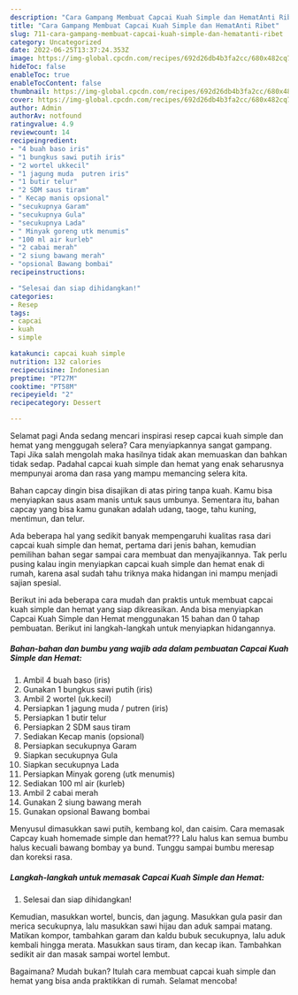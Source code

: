 ```yaml
---
description: "Cara Gampang Membuat Capcai Kuah Simple dan HematAnti Ribet"
title: "Cara Gampang Membuat Capcai Kuah Simple dan HematAnti Ribet"
slug: 711-cara-gampang-membuat-capcai-kuah-simple-dan-hematanti-ribet
category: Uncategorized
date: 2022-06-25T13:37:24.353Z
image: https://img-global.cpcdn.com/recipes/692d26db4b3fa2cc/680x482cq70/capcai-kuah-simple-dan-hemat-foto-resep-utama.jpg
hideToc: false
enableToc: true
enableTocContent: false
thumbnail: https://img-global.cpcdn.com/recipes/692d26db4b3fa2cc/680x482cq70/capcai-kuah-simple-dan-hemat-foto-resep-utama.jpg
cover: https://img-global.cpcdn.com/recipes/692d26db4b3fa2cc/680x482cq70/capcai-kuah-simple-dan-hemat-foto-resep-utama.jpg
author: Admin
authorAv: notfound
ratingvalue: 4.9
reviewcount: 14
recipeingredient:
- "4 buah baso iris"
- "1 bungkus sawi putih iris"
- "2 wortel ukkecil"
- "1 jagung muda  putren iris"
- "1 butir telur"
- "2 SDM saus tiram"
- " Kecap manis opsional"
- "secukupnya Garam"
- "secukupnya Gula"
- "secukupnya Lada"
- " Minyak goreng utk menumis"
- "100 ml air kurleb"
- "2 cabai merah"
- "2 siung bawang merah"
- "opsional Bawang bombai"
recipeinstructions:

- "Selesai dan siap dihidangkan!"
categories:
- Resep
tags:
- capcai
- kuah
- simple

katakunci: capcai kuah simple 
nutrition: 132 calories
recipecuisine: Indonesian
preptime: "PT27M"
cooktime: "PT58M"
recipeyield: "2"
recipecategory: Dessert

---
```



Selamat pagi Anda sedang mencari inspirasi resep capcai kuah simple dan hemat yang menggugah selera? Cara menyiapkannya sangat gampang. Tapi Jika salah mengolah maka hasilnya tidak akan memuaskan dan bahkan tidak sedap. Padahal capcai kuah simple dan hemat yang enak seharusnya mempunyai aroma dan rasa yang mampu memancing selera kita.


Bahan capcay dingin bisa disajikan di atas piring tanpa kuah. Kamu bisa menyiapkan saus asam manis untuk saus umbunya. Sementara itu, bahan capcay yang bisa kamu gunakan adalah udang, taoge, tahu kuning, mentimun, dan telur.

Ada beberapa hal yang sedikit banyak mempengaruhi kualitas rasa dari capcai kuah simple dan hemat, pertama dari jenis bahan, kemudian pemilihan bahan segar sampai cara membuat dan menyajikannya. Tak perlu pusing kalau ingin menyiapkan capcai kuah simple dan hemat enak di rumah, karena asal sudah tahu triknya maka hidangan ini mampu menjadi sajian spesial.


Berikut ini ada beberapa cara mudah dan praktis untuk membuat capcai kuah simple dan hemat yang siap dikreasikan. Anda bisa menyiapkan Capcai Kuah Simple dan Hemat menggunakan 15 bahan dan 0 tahap pembuatan. Berikut ini langkah-langkah untuk menyiapkan hidangannya.

<!--inarticleads1-->

##### Bahan-bahan dan bumbu yang wajib ada dalam pembuatan Capcai Kuah Simple dan Hemat:

1. Ambil 4 buah baso (iris)
1. Gunakan 1 bungkus sawi putih (iris)
1. Ambil 2 wortel (uk.kecil)
1. Persiapkan 1 jagung muda / putren (iris)
1. Persiapkan 1 butir telur
1. Persiapkan 2 SDM saus tiram
1. Sediakan  Kecap manis (opsional)
1. Persiapkan secukupnya Garam
1. Siapkan secukupnya Gula
1. Siapkan secukupnya Lada
1. Persiapkan  Minyak goreng (utk menumis)
1. Sediakan 100 ml air (kurleb)
1. Ambil 2 cabai merah
1. Gunakan 2 siung bawang merah
1. Gunakan opsional Bawang bombai


Menyusul dimasukkan sawi putih, kembang kol, dan caisim. Cara memasak Capcay kuah homemade simple dan hemat?‍?? Lalu halus kan semua bumbu halus kecuali bawang bombay ya bund. Tunggu sampai bumbu meresap dan koreksi rasa. 

<!--inarticleads2-->

##### Langkah-langkah untuk memasak Capcai Kuah Simple dan Hemat:


1. Selesai dan siap dihidangkan!

Kemudian, masukkan wortel, buncis, dan jagung. Masukkan gula pasir dan merica secukupnya, lalu masukkan sawi hijau dan aduk sampai matang. Matikan kompor, tambahkan garam dan kaldu bubuk secukupnya, lalu aduk kembali hingga merata. Masukkan saus tiram, dan kecap ikan. Tambahkan sedikit air dan masak sampai wortel lembut. 

Bagaimana? Mudah bukan? Itulah cara membuat capcai kuah simple dan hemat yang bisa anda praktikkan di rumah. Selamat mencoba!
